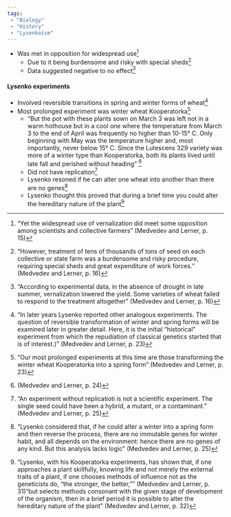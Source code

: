 ```yaml
---
tags:
 - "Biology"
 - "History"
 - "Lysenkoism"
---
```

- Was met in opposition for widespread use[^1]
	 - Due to it being burdensome and risky with special sheds[^2]
	 - Data suggested negative to no effect[^3]
 #### Lysenko experiments
  - Involved reversible transitions in spring and winter forms of wheat[^4]
  - Most prolonged experiment was winter wheat Kooperatorka[^5]
	  - “But the pot with these plants sown on March 3 was left not in a warm hothouse but in a cool one where the temperature from March 3 to the end of April was frequently no higher than 10-15° C. Only beginning with May was the temperature higher and, most importantly, never below 15° C. Since the Lutescens 329 variety was more of a winter type than Kooperatorka, both its plants lived until late fall and perished without heading” [^6] 
	  - Did not have replication[^7]
	  - Lysenko resoned if he can alter one wheat into another than there are no genes[^8]
	  - Lysenko thought this proved that during a brief time you could alter the hereditary nature of the plant[^9]

[^1]:“Yet the widespread use of vernalization did meet some opposition among scientists and collective  farmers”  (Medvedev and Lerner, p. 15)

[^2]:“However, treatment of tens of thousands of tons of seed on each collective or state farm was a burdensome and risky  procedure, requiring special sheds and great expenditure of  work forces.”  (Medvedev and Lerner, p. 16)

[^3]:“According to experimental data, in the absence  of drought in late summer, vernalization lowered the yield.  Some varieties of wheat failed to respond to the treatment  altogether”  (Medvedev and Lerner, p. 16)

[^4]:“In later years Lysenko reported other analogous experiments. The question of reversible transformation of winter and spring forms will be examined later in greater detail. Here, it is the initial “historical” experiment from which the repudiation of classical genetics started that is of interest.)” (Medvedev and Lerner, p. 23)

[^5]:“Our most prolonged experiments at this time are those transforming the winter wheat Kooperatorka into a spring form” (Medvedev and Lerner, p. 23)

[^6]:(Medvedev and Lerner, p. 24)

[^7]:“An experiment without replicatioti is not a scientific experiment. The single seed could have been a hybrid, a mutant, or a contaminant.” (Medvedev and Lerner, p. 25)

[^8]:“Lysenko considered that, if he could alter a winter into a spring form and then reverse the process, there are no immutable genes for winter habit, and all depends on the environment: hence there are no genes of any kind. But this  analysis lacks logic” (Medvedev and Lerner, p. 25)

[^9]:“Lysenko, with his Kooperatorka experiments, has  shown that, if one approaches a plant skillfully, knowing life and not merely the external traits of a plant, if one chooses methods of influence not as the geneticists do, “the stronger, the better,”” (Medvedev and Lerner, p. 31)“but selects methods consonant with the given stage of development of the organism, then in a brief period it is possible to alter the hereditary nature of the plant” (Medvedev and Lerner, p. 32)



